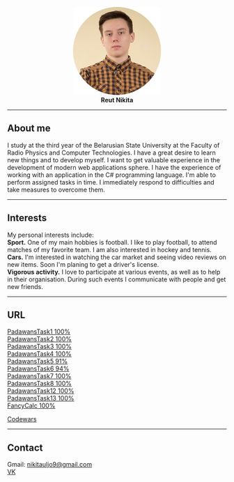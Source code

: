 <p align="center">
  <img src="https://raw.githubusercontent.com/NikitaReut7/NikitaReut7.github.io/master/image0.png"><br>
   <b> Reut Nikita</b><br>
</p>

***
## About me
I study at the third year of the Belarusian State University at the Faculty of Radio Physics and Computer Technologies. I have a great desire to learn new things and to develop myself. I want to get valuable experience in the development of modern web applications sphere. I have the experience of working with an application in the C# programming language. I'm able to perform assigned tasks in time. I immediately respond to difficulties and take measures to overcome them. 

***
## Interests
My personal interests include:<br>
**Sport.**
One of my main hobbies is football. I like to play football, to attend matches of my favorite team. I am also interested in hockey and tennis.<br>
**Cars.**
I'm interested in watching the car market and seeing video reviews on new items. Soon I'm planing to get a driver's license.<br>
**Vigorous activity.**
I love to participate at various events, as well as to help in their organisation. During such events I communicate with people and get new friends.

***
## URL
[PadawansTask1 100%](https://github.com/NikitaReut7/PadawansTask1)<br>
[PadawansTask2 100%](https://github.com/NikitaReut7/PadawansTask2)<br>
[PadawansTask3 100%](https://github.com/NikitaReut7/PadawansTask3)<br>
[PadawansTask4 100%](https://github.com/NikitaReut7/PadawansTask4)<br>
[PadawansTask5 91%](https://github.com/NikitaReut7/PadawansTask5)<br>
[PadawansTask6 94%](https://github.com/NikitaReut7/PadawansTask6)<br>
[PadawansTask7 100%](https://github.com/NikitaReut7/PadawansTask7)<br>
[PadawansTask8 100%](https://github.com/NikitaReut7/PadawansTask8)<br>
[PadawansTask12 100%](https://github.com/NikitaReut7/PadawansTask12)<br>
[PadawansTask13 100%](https://github.com/NikitaReut7/PadawansTask13)<br>
[FancyCalc 100%](https://github.com/NikitaReut7/FancyCalc)<br>

[Codewars](https://www.codewars.com/users/NikitaReut7)

***
## Contact
Gmail: nikitauljo9@gmail.com<br>
[VK](https://vk.com/m_galustyan)
